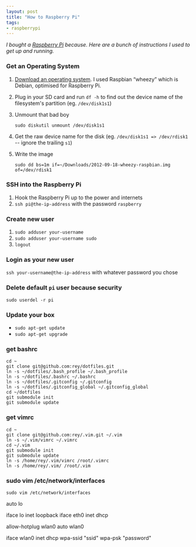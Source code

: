 ```yaml
---
layout: post
title: "How to Raspberry Pi"
tags:
- raspberrypi
---
```

 
 _I bought a [Raspberry Pi](http://en.wikipedia.org/wiki/Raspberry_Pi) because. Here are a bunch of instructions I used to get up and running._
 
### Get an Operating System

1. [Download an operating system](http://www.raspberrypi.org/downloads). I used Raspbian “wheezy” which is Debian, optimised for Raspberry Pi.
2. Plug in your SD card and run `df -h` to find out the device name of the filesystem's partition (eg. `/dev/disk1s1`)
3. Unmount that bad boy

       sudo diskutil unmount /dev/disk1s1
4. Get the raw device name for the disk (eg. `/dev/disk1s1 => /dev/rdisk1` -- ignore the trailing `s1`)
5. Write the image

       sudo dd bs=1m if=~/Downloads/2012-09-18-wheezy-raspbian.img of=/dev/rdisk1

### SSH into the Raspberry Pi

1. Hook the Raspberry Pi up to the power and internets
2. `ssh pi@the-ip-address` with the password `raspberry`

### Create new user

1. `sudo adduser your-username`
2. `sudo adduser your-username sudo`
3. `logout`

### Login as your new user

`ssh your-username@the-ip-address` with whatever password you chose

### Delete default `pi` user because security

`sudo userdel -r pi`

### Update your box

* `sudo apt-get update`
* `sudo apt-get upgrade`

### get bashrc

    cd ~
    git clone git@github.com:rey/dotfiles.git
    ln -s ~/dotfiles/.bash_profile ~/.bash_profile
    ln -s ~/dotfiles/.bashrc ~/.bashrc
    ln -s ~/dotfiles/.gitconfig ~/.gitconfig
    ln -s ~/dotfiles/.gitconfig_global ~/.gitconfig_global
    cd ~/dotfiles
    git submodule init
    git submodule update

### get vimrc

    cd ~
    git clone git@github.com:rey/.vim.git ~/.vim
    ln -s ~/.vim/vimrc ~/.vimrc
    cd ~/.vim
    git submodule init
    git submodule update
    ln -s /home/rey/.vim/vimrc /root/.vimrc
    ln -s /home/rey/.vim/ /root/.vim

### sudo vim /etc/network/interfaces

`sudo vim /etc/network/interfaces`

auto lo
    
iface lo inet loopback
iface eth0 inet dhcp
  
allow-hotplug wlan0
auto wlan0
 
iface wlan0 inet dhcp
wpa-ssid "ssid"
wpa-psk "password"
